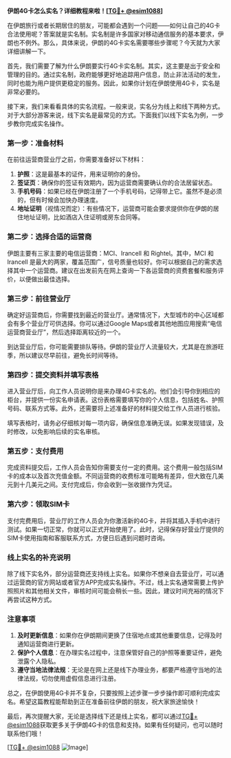 **伊朗4G卡怎么实名？详细教程来啦！[[TG💪+ @esim1088](https://t.me/s/esim1088)]**

在伊朗旅行或者长期居住的朋友，可能都会遇到一个问题——如何让自己的4G卡合法使用呢？答案就是实名制。实名制是许多国家对移动通信服务的基本要求，伊朗也不例外。那么，具体来说，伊朗的4G卡实名需要哪些步骤呢？今天就为大家详细讲解一下。

首先，我们需要了解为什么伊朗要实行4G卡实名制。其实，这主要是出于安全和管理的目的。通过实名制，政府能够更好地追踪用户信息，防止非法活动的发生，同时也能为用户提供更稳定的服务。因此，如果你计划在伊朗使用4G卡，实名是非常必要的。

接下来，我们来看看具体的实名流程。一般来说，实名分为线上和线下两种方式。对于大部分游客来说，线下实名是最常见的方式。下面我们以线下实名为例，一步步教你完成实名操作。

### 第一步：准备材料

在前往运营商营业厅之前，你需要准备好以下材料：

1. **护照**：这是最基本的证件，用来证明你的身份。
2. **签证页**：确保你的签证有效期内，因为运营商需要确认你的合法居留状态。
3. **手机号码**：如果已经在伊朗注册了一个手机号码，记得带上它。虽然不是必须的，但有时候会加快办理速度。
4. **地址证明**（视情况而定）：有些情况下，运营商可能会要求提供你在伊朗的居住地址证明，比如酒店入住证明或房东合同等。

### 第二步：选择合适的运营商

伊朗主要有三家主要的电信运营商：MCI、Irancell 和 Rightel。其中，MCI 和 Irancell 是最大的两家，覆盖范围广，信号质量也较好。你可以根据自己的需求选择其中一个运营商。建议在出发前先在网上查询一下各运营商的资费套餐和服务评价，以便做出最佳选择。

### 第三步：前往营业厅

确定好运营商后，你需要找到最近的营业厅。通常情况下，大型城市的中心区域都会有多个营业厅可供选择。你可以通过Google Maps或者其他地图应用搜索“电信运营商营业厅”，然后选择距离较近的一个。

到达营业厅后，你可能需要排队等待。伊朗的营业厅人流量较大，尤其是在旅游旺季，所以建议尽早前往，避免长时间等待。

### 第四步：提交资料并填写表格

进入营业厅后，向工作人员说明你是来办理4G卡实名的。他们会引导你到相应的柜台，并提供一份实名申请表。这份表格需要填写你的个人信息，包括姓名、护照号码、联系方式等。此外，还需要将上述准备好的材料提交给工作人员进行核验。

填写表格时，请务必仔细核对每一项内容，确保信息准确无误。如果发现错误，及时修改，以免影响后续的实名审核。

### 第五步：支付费用

完成资料提交后，工作人员会告知你需要支付一定的费用。这个费用一般包括SIM卡的成本以及首次充值金额。不同运营商的收费标准可能略有差异，但大致在几美元到十几美元之间。支付完成后，你会收到一张收据作为凭证。

### 第六步：领取SIM卡

支付完费用后，营业厅的工作人员会为你激活新的4G卡，并将其插入手机中进行测试。如果一切正常，你就可以正式开始使用了。此时，记得保存好营业厅提供的SIM卡使用指南和客服联系方式，方便日后遇到问题时咨询。

### 线上实名的补充说明

除了线下实名外，部分运营商还支持线上实名。如果你不想亲自去营业厅，可以通过运营商的官方网站或者官方APP完成实名操作。不过，线上实名通常需要上传护照照片和其他相关文件，审核时间可能会稍长一些。因此，建议时间充裕的情况下再尝试这种方式。

### 注意事项

1. **及时更新信息**：如果你在伊朗期间更换了住宿地点或其他重要信息，记得及时通知运营商进行更新。
2. **保护个人信息**：在办理实名过程中，注意保管好自己的护照等重要证件，避免泄露个人隐私。
3. **遵守当地法律法规**：无论是在网上还是线下办理业务，都要严格遵守当地的法律法规，切勿使用虚假信息进行注册。

总之，在伊朗使用4G卡并不复杂，只要按照上述步骤一步步操作即可顺利完成实名。希望这篇教程能帮助到正在准备前往伊朗的朋友，祝大家旅途愉快！

最后，再次提醒大家，无论是选择线下还是线上实名，都可以通过[TG💪+ @esim1088](https://t.me/s/esim1088)获取更多关于伊朗4G卡的信息和支持。如果有任何疑问，也可以随时联系他们哦！

[[TG💪+ @esim1088](https://t.me/s/esim1088) ![Image](https://i.postimg.cc/4NQfJmqS/Snipaste-2025-05-13-00-14-12.png)]